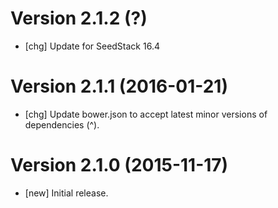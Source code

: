 # Version 2.1.2 (?)

* [chg] Update for SeedStack 16.4

# Version 2.1.1 (2016-01-21)

* [chg] Update bower.json to accept latest minor versions of dependencies (^).

# Version 2.1.0 (2015-11-17)

* [new] Initial release.
